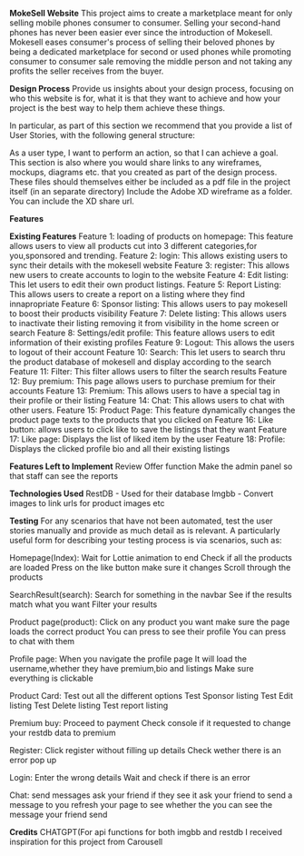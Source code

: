 **MokeSell Website**
This project aims to create a marketplace meant for only selling mobile phones consumer to consumer. Selling your second-hand phones has never been easier ever since
the introduction of Mokesell. Mokesell eases consumer's process of selling their beloved phones by being a dedicated marketplace for second or used phones while
promoting consumer to consumer sale removing the middle person and not taking any profits the seller receives from the buyer.



**Design Process**
Provide us insights about your design process, focusing on who this website is for, what it is that they want to achieve and how your project is the best way to help them achieve these things.

In particular, as part of this section we recommend that you provide a list of User Stories, with the following general structure:

As a user type, I want to perform an action, so that I can achieve a goal.
This section is also where you would share links to any wireframes, mockups, diagrams etc. that you created as part of the design process. These files should themselves either be included as a pdf file in the project itself (in an separate directory) Include the Adobe XD wireframe as a folder. You can include the XD share url.

**Features**


**Existing Features**
Feature 1: loading of products on homepage: This feature allows users to view all products cut into 3 different categories,for you,sponsored and trending.
Feature 2: login: This allows existing users to sync their details with the mokesell website
Feature 3: register: This allows new users to create accounts to login to the website
Feature 4: Edit listing: This let users to edit their own product listings.
Feature 5: Report Listing: This allows users to create a report on a listing where they find innapropriate
Feature 6: Sponsor listing: This allows users to pay mokesell to boost their products visibility
Feature 7: Delete listing: This allows users to inactivate their listing removing it from visibility in the home screen or search
Feature 8: Settings/edit profile: This feature allows users to edit information of their existing profiles
Feature 9: Logout: This allows the users to logout of their account
Feature 10: Search: This let users to search thru the product database of mokesell and display according to the search
Feature 11: Filter: This filter allows users to filter the search results
Feature 12: Buy premium: This page allows users to purchase premium for their accounts
Feature 13: Premium: This allows users to have a special tag in their profile or their listing
Feature 14: Chat: This allows users to chat with other users.
Feature 15: Product Page: This feature dynamically changes the product page texts to the products that you clicked on
Feature 16: Like button: allows users to click like to save the listings that they want
Feature 17: Like page: Displays the list of liked item by the user
Feature 18: Profile: Displays the clicked profile bio and all their existing listings


**Features Left to Implement**
Review
Offer function
Make the admin panel so that staff can see the reports

**Technologies Used**
RestDB - Used for their database
Imgbb - Convert images to link urls for product images etc

**Testing**
For any scenarios that have not been automated, test the user stories manually and provide as much detail as is relevant. A particularly useful form for describing your testing process is via scenarios, such as:

Homepage(Index):
Wait for Lottie animation to end
Check if all the products are loaded
Press on the like button make sure it changes
Scroll through the products

SearchResult(search):
Search for something in the navbar
See if the results match what you want
Filter your results

Product page(product):
Click on any product you want
make sure the page loads the correct product
You can press to see their profile
You can press to chat with them

Profile page:
When you navigate the profile page 
It will load the username,whether they have premium,bio and listings
Make sure everything is clickable

Product Card:
Test out all the different options
Test Sponsor listing
Test Edit listing
Test Delete listing
Test report listing

Premium buy:
Proceed to payment
Check console if it requested to change your restdb data to premium

Register:
Click register without filling up details
Check wether there is an error pop up

Login:
Enter the wrong details
Wait and check if there is an error

Chat:
send messages
ask your friend if they see it
ask your friend to send a message to you
refresh your page to see whether the you can see the message your friend send



**Credits**
CHATGPT(For api functions for both imgbb and restdb
I received inspiration for this project from Carousell
